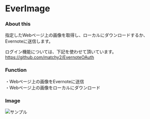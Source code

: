 ﻿EverImage
=========
### About this

指定したWebページ上の画像を取得し、ローカルにダウンロードするか、Evernoteに送信します。 
   
ログイン機能については、下記を使わせて頂いています。   
https://github.com/matchy2/EvernoteOAuth

### Function

・Webページ上の画像をEvernoteに送信   
・Webページ上の画像をローカルにダウンロード   

### Image

![サンプル](https://raw.githubusercontent.com/wiki/the-takeo/EverImage/images/Sample01.JPG)
